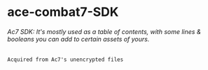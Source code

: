 # ace-combat7-SDK

###### Ac7 SDK: It's mostly used as a table of contents, with some lines &amp; booleans you can add to certain assets of yours.

```
Acquired from Ac7's unencrypted files
```
